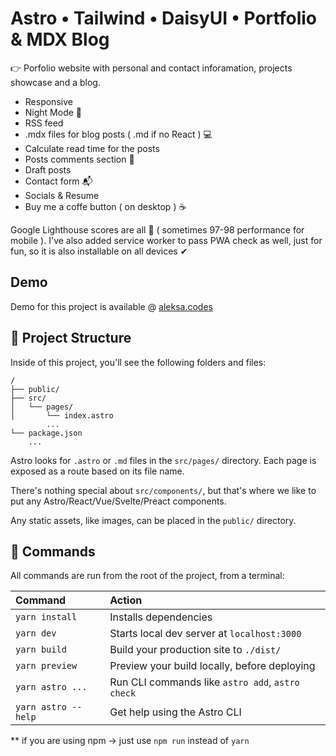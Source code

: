 # Astro • Tailwind • DaisyUI • Portfolio & MDX Blog

👉 Porfolio website with personal and contact inforamation, projects showcase and a blog.

- Responsive
- Night Mode 🌚
- RSS feed
- .mdx files for blog posts ( .md if no React ) 💻
- Calculate read time for the posts
- Posts comments section 💬
- Draft posts
- Contact form 📬
- Socials & Resume
- Buy me a coffe button ( on desktop ) ☕

Google Lighthouse scores are all 💯 ( sometimes 97-98 performance for mobile ).
I've also added service worker to pass PWA check as well, just for fun, so it is also installable on all devices ✔

## Demo

Demo for this project is available @ [aleksa.codes](https://aleksa.codes)

## 🚀 Project Structure

Inside of this project, you'll see the following folders and files:

```
/
├── public/
├── src/
│   └── pages/
│       └── index.astro
        ...
└── package.json
    ...
```

Astro looks for `.astro` or `.md` files in the `src/pages/` directory. Each page is exposed as a route based on its file name.

There's nothing special about `src/components/`, but that's where we like to put any Astro/React/Vue/Svelte/Preact components.

Any static assets, like images, can be placed in the `public/` directory.

## 🧞 Commands

All commands are run from the root of the project, from a terminal:

| Command             | Action                                           |
| :------------------ | :----------------------------------------------- |
| `yarn install`      | Installs dependencies                            |
| `yarn dev`          | Starts local dev server at `localhost:3000`      |
| `yarn build`        | Build your production site to `./dist/`          |
| `yarn preview`      | Preview your build locally, before deploying     |
| `yarn astro ...`    | Run CLI commands like `astro add`, `astro check` |
| `yarn astro --help` | Get help using the Astro CLI                     |

\*\* if you are using npm -> just use `npm run` instead of `yarn`
